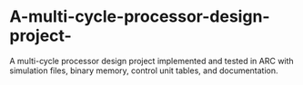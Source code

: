 # A-multi-cycle-processor-design-project-
A multi-cycle processor design project implemented and tested in ARC with simulation files, binary memory, control unit tables, and documentation. 
